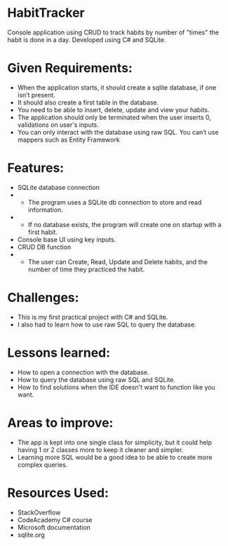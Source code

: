 # HabitTracker
Console application using CRUD to track habits by number of "times" the habit is done in a day.
Developed using C# and SQLite.

# Given Requirements:
- When the application starts, it should create a sqlite database, if one isn’t present.
- It should also create a first table in the database.
- You need to be able to insert, delete, update and view your habits.
- The application should only be terminated when the user inserts 0, validations on user's inputs.
- You can only interact with the database using raw SQL. You can’t use mappers such as Entity Framework

# Features:
- SQLite database connection
-   - The program uses a SQLite db connection to store and read information.
-   - If no database exists, the program will create one on startup with a first habit.
- Console base UI using key inputs.
- CRUD DB function
-   - The user can Create, Read, Update and Delete habits, and the number of time they practiced the habit.

# Challenges:
- This is my first practical project with C# and SQLite.
- I also had to learn how to use raw SQL to query the database.

# Lessons learned:
- How to open a connection with the database.
- How to query the database using raw SQL and SQLite.
- How to find solutions when the IDE doesn't want to function like you want.

# Areas to improve:
- The app is kept into one single class for simplicity, but it could help having 1 or 2 classes more to keep it cleaner and simpler.
- Learning more SQL would be a good idea to be able to create more complex queries.

# Resources Used:
- StackOverflow
- CodeAcademy C# course
- Microsoft documentation
- sqlite.org
